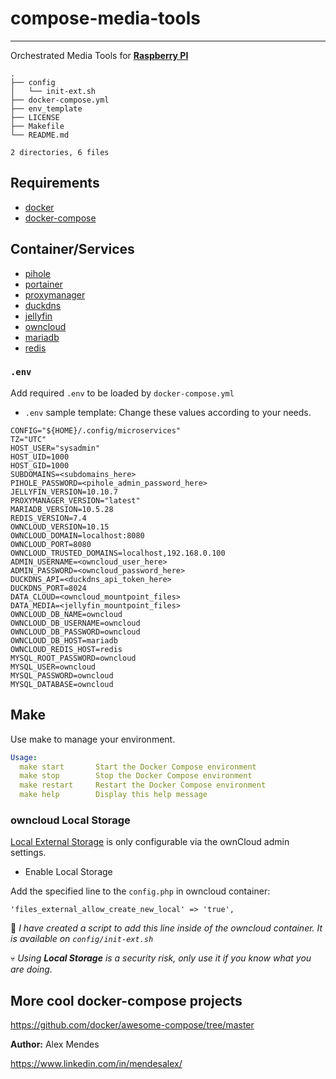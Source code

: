 # compose-media-tools

---------------------

Orchestrated Media Tools for **[Raspberry PI](https://www.raspberrypi.com/tutorials/)**

```shell
.
├── config
│   └── init-ext.sh
├── docker-compose.yml
├── env_template
├── LICENSE
├── Makefile
└── README.md

2 directories, 6 files
```

## Requirements

* [docker](https://www.docker.com/get-started/)
* [docker-compose](https://github.com/docker/compose/releases)

## Container/Services

* [pihole](https://github.com/pi-hole/docker-pi-hole)
* [portainer](https://github.com/portainer/portainer-compose/blob/master/docker-stack.yml)
* [proxymanager](https://nginxproxymanager.com/setup/)
* [duckdns](https://docs.linuxserver.io/images/docker-duckdns/)
* [jellyfin](https://jellyfin.org/docs/general/installation/container/)
* [owncloud](https://doc.owncloud.com/server/next/admin_manual/installation/docker/#docker-compose)
* [mariadb](https://hub.docker.com/_/mariadb)
* [redis](https://www.docker.com/blog/how-to-use-the-redis-docker-official-image)

### `.env`

Add required `.env` to be loaded by `docker-compose.yml`

* `.env` sample template: Change these values according to your needs.

```shell
CONFIG="${HOME}/.config/microservices"
TZ="UTC"
HOST_USER="sysadmin"
HOST_UID=1000
HOST_GID=1000
SUBDOMAINS=<subdomains_here>
PIHOLE_PASSWORD=<pihole_admin_password_here>
JELLYFIN_VERSION=10.10.7
PROXYMANAGER_VERSION="latest"
MARIADB_VERSION=10.5.28
REDIS_VERSION=7.4
OWNCLOUD_VERSION=10.15
OWNCLOUD_DOMAIN=localhost:8080
OWNCLOUD_PORT=8080
OWNCLOUD_TRUSTED_DOMAINS=localhost,192.168.0.100
ADMIN_USERNAME=<owncloud_user_here>
ADMIN_PASSWORD=<owncloud_password_here>
DUCKDNS_API=<duckdns_api_token_here>
DUCKDNS_PORT=8024
DATA_CLOUD=<owncloud_mountpoint_files>
DATA_MEDIA=<jellyfin_mountpoint_files>
OWNCLOUD_DB_NAME=owncloud
OWNCLOUD_DB_USERNAME=owncloud
OWNCLOUD_DB_PASSWORD=owncloud
OWNCLOUD_DB_HOST=mariadb
OWNCLOUD_REDIS_HOST=redis
MYSQL_ROOT_PASSWORD=owncloud
MYSQL_USER=owncloud
MYSQL_PASSWORD=owncloud
MYSQL_DATABASE=owncloud
```

## Make

Use make to manage your environment.

```yaml
Usage:
  make start       Start the Docker Compose environment
  make stop        Stop the Docker Compose environment
  make restart     Restart the Docker Compose environment
  make help        Display this help message
```

### owncloud Local Storage

[Local External Storage](https://doc.owncloud.com/server/next/admin_manual/configuration/files/external_storage/local.html) is only configurable via the ownCloud admin settings.

* Enable Local Storage

Add the specified line to the `config.php` in owncloud container:

```shell
'files_external_allow_create_new_local' => 'true',
```

:diamond_shape_with_a_dot_inside: *I have created a script to add this line inside of the owncloud container. It is available on `config/init-ext.sh`*

:skull: *Using **Local Storage** is a security risk, only use it if you know what you are doing.*

## More cool docker-compose projects

https://github.com/docker/awesome-compose/tree/master

**Author:**
Alex Mendes

<https://www.linkedin.com/in/mendesalex/>
